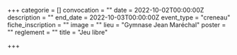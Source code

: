 +++
categorie = []
convocation = ""
date = 2022-10-02T00:00:00Z
description = ""
end_date = 2022-10-03T00:00:00Z
event_type = "creneau"
fiche_inscription = ""
image = ""
lieu = "Gymnase Jean Maréchal"
poster = ""
reglement = ""
title = "Jeu libre"

+++
        